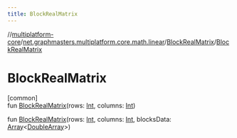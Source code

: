 ```yaml
---
title: BlockRealMatrix
---
```

//[multiplatform-core](../../../index.html)/[net.graphmasters.multiplatform.core.math.linear](../index.html)/[BlockRealMatrix](index.html)/[BlockRealMatrix](-block-real-matrix.html)



# BlockRealMatrix



[common]\
fun [BlockRealMatrix](-block-real-matrix.html)(rows: [Int](https://kotlinlang.org/api/latest/jvm/stdlib/kotlin/-int/index.html), columns: [Int](https://kotlinlang.org/api/latest/jvm/stdlib/kotlin/-int/index.html))

fun [BlockRealMatrix](-block-real-matrix.html)(rows: [Int](https://kotlinlang.org/api/latest/jvm/stdlib/kotlin/-int/index.html), columns: [Int](https://kotlinlang.org/api/latest/jvm/stdlib/kotlin/-int/index.html), blocksData: [Array](https://kotlinlang.org/api/latest/jvm/stdlib/kotlin/-array/index.html)&lt;[DoubleArray](https://kotlinlang.org/api/latest/jvm/stdlib/kotlin/-double-array/index.html)&gt;)




